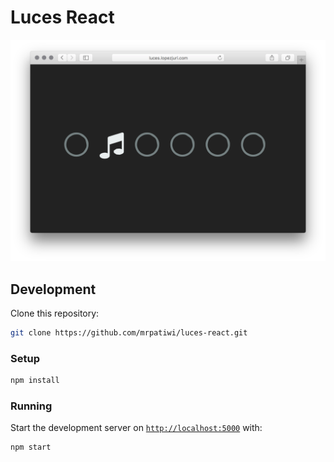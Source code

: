 # Luces React

![preview](./media/preview.png)

## Development

Clone this repository:

```sh
git clone https://github.com/mrpatiwi/luces-react.git
```

### Setup

```sh
npm install
```

### Running

Start the development server on [`http://localhost:5000`](http://localhost:5000/) with:

```sh
npm start
```
